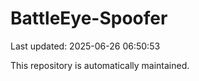 # BattleEye-Spoofer

Last updated: 2025-06-26 06:50:53

This repository is automatically maintained.
